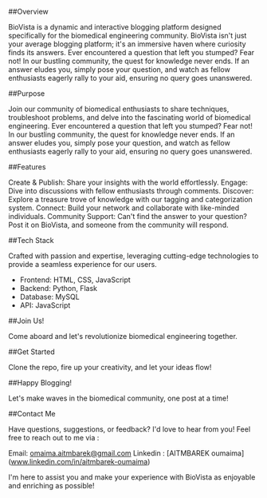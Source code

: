 ##Overview

BioVista is a dynamic and interactive blogging platform designed specifically for the biomedical engineering community. BioVista isn't just your average blogging platform; it's an immersive haven where curiosity finds its answers. Ever encountered a question that left you stumped? Fear not! In our bustling community, the quest for knowledge never ends. If an answer eludes you, simply pose your question, and watch as fellow enthusiasts eagerly rally to your aid, ensuring no query goes unanswered.


##Purpose

Join our community of biomedical enthusiasts to share techniques, troubleshoot problems, and delve into the fascinating world of biomedical engineering. Ever encountered a question that left you stumped? Fear not! In our bustling community, the quest for knowledge never ends. If an answer eludes you, simply pose your question, and watch as fellow enthusiasts eagerly rally to your aid, ensuring no query goes unanswered.

##Features

Create & Publish: Share your insights with the world effortlessly.
Engage: Dive into discussions with fellow enthusiasts through comments.
Discover: Explore a treasure trove of knowledge with our tagging and categorization system.
Connect: Build your network and collaborate with like-minded individuals.
Community Support: Can't find the answer to your question? Post it on BioVista, and someone from the community will respond.

##Tech Stack

Crafted with passion and expertise, leveraging cutting-edge technologies to provide a seamless experience for our users.
+ Frontend: HTML, CSS, JavaScript
+ Backend: Python, Flask
+ Database: MySQL
+ API: JavaScript

##Join Us!

Come aboard and let's revolutionize biomedical engineering together.

##Get Started

Clone the repo, fire up your creativity, and let your ideas flow!

##Happy Blogging!

Let's make waves in the biomedical community, one post at a time!

##Contact Me

Have questions, suggestions, or feedback? I'd love to hear from you! Feel free to reach out to me via :

Email: omaima.aitmbarek@gmail.com
Linkedin : [AITMBAREK oumaima] (www.linkedin.com/in/aitmbarek-oumaima)


I'm here to assist you and make your experience with BioVista as enjoyable and enriching as possible!

